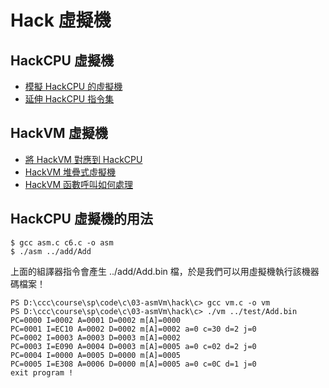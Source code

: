 # Hack 虛擬機

## HackCPU 虛擬機

* [模擬 HackCPU 的虛擬機](./hackCpuVm)
* [延伸 HackCPU 指令集](./hackCpuExt)


## HackVM 虛擬機

* [將 HackVM 對應到 HackCPU](./hackVmToCPU)
* [HackVM 堆疊式虛擬機](./hackVm)
* [HackVM 函數呼叫如何處理](./hackVmCall)

## HackCPU 虛擬機的用法


```
$ gcc asm.c c6.c -o asm
$ ./asm ../add/Add
```

上面的組譯器指令會產生 ../add/Add.bin 檔，於是我們可以用虛擬機執行該機器碼檔案！


```
PS D:\ccc\course\sp\code\c\03-asmVm\hack\c> gcc vm.c -o vm
PS D:\ccc\course\sp\code\c\03-asmVm\hack\c> ./vm ../test/Add.bin
PC=0000 I=0002 A=0001 D=0002 m[A]=0000
PC=0001 I=EC10 A=0002 D=0002 m[A]=0002 a=0 c=30 d=2 j=0
PC=0002 I=0003 A=0003 D=0003 m[A]=0002
PC=0003 I=E090 A=0004 D=0003 m[A]=0005 a=0 c=02 d=2 j=0
PC=0004 I=0000 A=0005 D=0000 m[A]=0005
PC=0005 I=E308 A=0006 D=0000 m[A]=0005 a=0 c=0C d=1 j=0
exit program !
```
